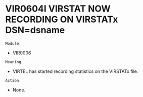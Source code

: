 # VIR0604I VIRSTAT NOW RECORDING ON VIRSTATx DSN=dsname

`Module`
- VIR0006

`Meaning`
- VIRTEL has started recording statistics on the VIRSTATx file.

`Action`
- None.
